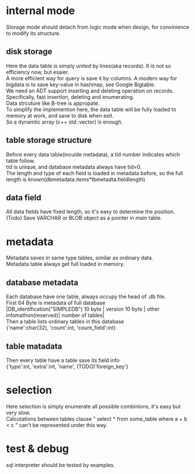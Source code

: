 # internal mode  
Storage mode should detach from logic mode when design, for convinience to modify its structure.  
## disk storage  
Here the data table is simply united by lines(aka records). It is not so efficiency now, but esaier.  
A more efficient way for query is save it by columns. A modern way for bigdata is to save key-value in hashmap, see Google Bigtable.  
We need an ADT support inserting and deleting operation on records. Specifically, fast insertion, deleting and enumerating.  
Data strcuture like B-tree is appropate.  
To simplify the implemention here, the data table will be fully loaded to memory at work, and save to disk when exit.  
So a dynamtic array (c++ std::vector) is enough.  
## table storage structure  
Before every data table(inculde metadata), a tid number indicates which table follow.  
tid is unique, and database metadata always have tid=0.  
The length and type of each field is loaded in metadata before, so the full length is known(dbmetadata.items*tbmetadta.fieldlength)  
## data field  
All data fields have fixed length, so it's easy to determine the position.  
(Todo) Save VARCHAR or BLOB object as a pointer in main table.  

# metadata  
Metadata saves in same type tables, similar as ordinary data.  
Metadata table always get full loaded in memory.  
## database metadata  
Each database have one table, always occupy the head of .db file.  
First 64 Byte is metadata of full database  
|DB_identification("SIMPLEDB") 10 byte | version 10 byte | other infomathon(reserved)| number of tables|  
Then a table lists ordinary tables in this database    
{'name':char(32), 'count':int, 'count_field':int}  
## table matadata  
Then every table have a table save its field info  
{'type':int, 'extra':int, 'name', (TODO)'foreign_key'}  

# selection
Here selection is simply enumerate all possible combinions, it's easy but very slow.  
Calcutations between tables clause " select * from some_table where a + b < c " can't be represented under this way.

# test & debug  
sql interpreter should be tested by examples.  
